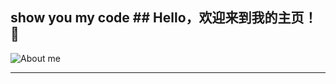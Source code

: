 

<!--
**Waoooooooo/Waoooooooo** is a ✨ _special_ ✨ repository because its `README.md` (this file) appears on your GitHub profile.

Here are some ideas to get you started:

- 🔭 I’m currently working on ...
- 🌱 I’m currently learning ...
- 👯 I’m looking to collaborate on ...
- 🤔 I’m looking for help with ...
- 💬 Ask me about ...
- 📫 How to reach me: ...
- 😄 Pronouns: ...
- ⚡ Fun fact: ...
-->
## show you my code           ## Hello，欢迎来到我的主页！👋
![About me](https://github-readme-stats.vercel.app/api?username=Waoooooooo&show_icons=true&show_icons=true)
<!--
![Top Langs](https://github-readme-stats.vercel.app/api/top-langs/?username=Waoooooooo&layout=compact)
-->

---
